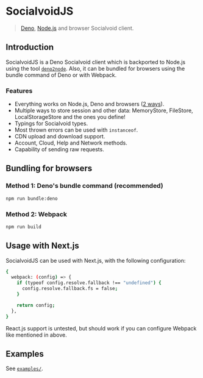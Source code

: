 # SocialvoidJS

> [Deno](https://deno.land), [Node.js](https://nodejs.org) and browser
> Socialvoid client.

## Introduction

SocialvoidJS is a Deno Socialvoid client which is backported to Node.js using
the tool [`deno2node`](https://github.com/fromdeno/deno2node). Also, it can be
bundled for browsers using the bundle command of Deno or with Webpack.

### Features

- Everything works on Node.js, Deno and browsers
  ([2 ways](#bundling-for-browsers)).
- Multiple ways to store session and other data: MemoryStore, FileStore,
  LocalStorageStore and the ones you define!
- Typings for Socialvoid types.
- Most thrown errors can be used with `instanceof`.
- CDN upload and download support.
- Account, Cloud, Help and Network methods.
- Capability of sending raw requests.

## Bundling for browsers

### Method 1: Deno's bundle command (recommended)

```bash
npm run bundle:deno
```

### Method 2: Webpack

```bash
npm run build
```

## Usage with Next.js

SocialvoidJS can be used with Next.js, with the following configuration:

```bash
{
  webpack: (config) => {
    if (typeof config.resolve.fallback !== "undefined") {
      config.resolve.fallback.fs = false;
    }

    return config;
  },
}
```

React.js support is untested, but should work if you can configure Webpack like mentioned in above.

## Examples

See [`examples/`](./examples).
